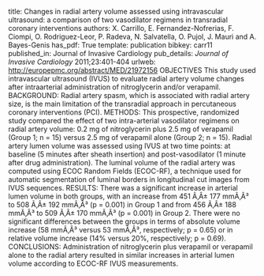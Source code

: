 title: Changes in radial artery volume assessed using intravascular ultrasound: a comparison of two vasodilator regimens in transradial coronary interventions
authors: X. Carrillo, E. Fernandez-Nofrerias, F. Ciompi, O. Rodriguez-Leor, P. Radeva, N. Salvatella, O. Pujol, J. Mauri and A. Bayes-Genis
has_pdf: True
template: publication
bibkey: carr11
published_in: Journal of Invasive Cardiology
pub_details: <i>Journal of Invasive Cardiology</i> 2011;23:401-404
urlweb: http://europepmc.org/abstract/MED/21972156
OBJECTIVES This study used intravascular ultrasound (IVUS) to evaluate radial artery volume changes after intraarterial administration of nitroglycerin and/or verapamil. BACKGROUND: Radial artery spasm, which is associated with radial artery size, is the main limitation of the transradial approach in percutaneous coronary interventions (PCI). METHODS: This prospective, randomized study compared the effect of two intra-arterial vasodilator regimens on radial artery volume: 0.2 mg of nitroglycerin plus 2.5 mg of verapamil (Group 1; n = 15) versus 2.5 mg of verapamil alone (Group 2; n = 15). Radial artery lumen volume was assessed using IVUS at two time points: at baseline (5 minutes after sheath insertion) and post-vasodilator (1 minute after drug administration). The luminal volume of the radial artery was computed using ECOC Random Fields (ECOC-RF), a technique used for automatic segmentation of luminal borders in longitudinal cut images from IVUS sequences. RESULTS: There was a significant increase in arterial lumen volume in both groups, with an increase from 451 Ã‚Â± 177 mmÃ‚Â³ to 508 Ã‚Â± 192 mmÃ‚Â³ (p = 0.001) in Group 1 and from 456 Ã‚Â± 188 mmÃ‚Â³ to 509 Ã‚Â± 170 mmÃ‚Â³ (p = 0.001) in Group 2. There were no significant differences between the groups in terms of absolute volume increase (58 mmÃ‚Â³ versus 53 mmÃ‚Â³, respectively; p = 0.65) or in relative volume increase (14% versus 20%, respectively; p = 0.69). CONCLUSIONS: Administration of nitroglycerin plus verapamil or verapamil alone to the radial artery resulted in similar increases in arterial lumen volume according to ECOC-RF IVUS measurements.

